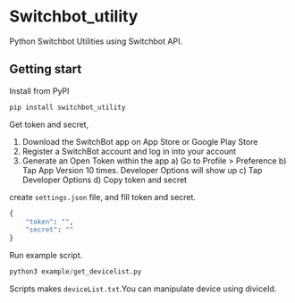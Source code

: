 # Switchbot_utility

Python Switchbot Utilities using Switchbot API.

## Getting start

Install from PyPI

```python
pip install switchbot_utility
```

Get token and secret,

1. Download the SwitchBot app on App Store or Google Play Store
2. Register a SwitchBot account and log in into your account
3. Generate an Open Token within the app
a) Go to Profile > Preference
b) Tap App Version 10 times. Developer Options will show up
c) Tap Developer Options
d) Copy token and secret

create `settings.json` file, and fill token and secret.

```python
{
    "token": "",
    "secret": ""
}
```

Run example script.

```python
python3 example/get_devicelist.py
```

Scripts makes `deviceList.txt`.You can manipulate device using diviceId.

